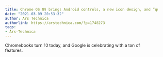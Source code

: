 ```yaml
---
title: Chrome OS 89 brings Android controls, a new icon design, and “quick answers”
date: "2021-03-09 20:53:32"
author: Ars Technica
authorlink: https://arstechnica.com/?p=1748273
tags:
- Ars-Technica
---
```

Chromebooks turn 10 today, and Google is celebrating with a ton of features. 